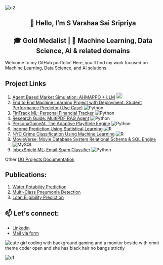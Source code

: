 ![c2](https://github.com/user-attachments/assets/0715411c-9de4-4a35-9468-b66015ad330c)

<div align="center">
  
## 👋 Hello, I’m S Varshaa Sai Sripriya

## 🎓 Gold Medalist | 🤖 Machine Learning, Data Science, AI & related domains 

</div> 

Welcome to my GitHub portfolio! Here, you'll find my work focused on Machine Learning, Data Science, and AI solutions. 

## Project Links

  1. [Agent Based Market Simulation: AHMAPPO + LLM](https://github.com/S-Varshaa-Sai-Sripriya/Agent-Based-Market-Simulation-AHMAPPO-with-LLM-Integration)      <img src="https://cdn.jsdelivr.net/gh/devicons/devicon/icons/python/python-original.svg" width="20" />
  2. [End to End Machine Learning Project with Deployment: Student Performance Predictor (Use Case)](https://github.com/S-Varshaa-Sai-Sripriya/End-to-End-Machine-Learning-Project-with-Deployment-Student-Performance-Predictor)      ![Python](https://img.shields.io/badge/Python-3776AB?style=flat-square&logo=python&logoColor=white)
  3. [FinTrack ML: Personal Financial Tracker](https://github.com/S-Varshaa-Sai-Sripriya/FinTrack-ML)      ![Python](https://img.shields.io/badge/Python-3776AB?style=flat-square&logo=python&logoColor=white)
  4. [Research Guide: MultiPDF RAG Agent](https://github.com/S-Varshaa-Sai-Sripriya/Research-Guide-MultiPDF-RAG-Agent)      ![Python](https://img.shields.io/badge/Python-3776AB?style=flat-square&logo=python&logoColor=white)
  5. [PersonaGameAI: The Adaptive PlayStyle Engine](https://github.com/S-Varshaa-Sai-Sripriya/PersonaGameAI)      ![Python](https://img.shields.io/badge/Python-3776AB?style=flat-square&logo=python&logoColor=white)
  6. [Income Prediction Using Statistical Learning](https://github.com/S-Varshaa-Sai-Sripriya/Income-Prediction-Using-Statistical-Learning)      ![R](https://img.shields.io/badge/R-276DC3?style=flat-square&logo=r&logoColor=white)
  7. [NYC Crime Classification Using Machine Learning](https://github.com/S-Varshaa-Sai-Sripriya/NYC-Crime-Classification-Using-Machine-Learning)      ![R](https://img.shields.io/badge/R-276DC3?style=flat-square&logo=r&logoColor=white)
  8. [MovieVerse: Movie Database System Relational Schema & SQL Engine](https://github.com/S-Varshaa-Sai-Sripriya/Movie-Database-System-Relational-Schema-SQL-Engine)      ![MySQL](https://img.shields.io/badge/MySQL-4479A1?style=flat-square&logo=mysql&logoColor=white)
  9. [InboxShield ML: Email Spam Classifier](https://github.com/S-Varshaa-Sai-Sripriya/InboxShield-ML)      ![Python](https://img.shields.io/badge/Python-3776AB?style=flat-square&logo=python&logoColor=white)

Other [UG Projects Documentation](https://github.com/S-Varshaa-Sai-Sripriya/BTech-Projects-Portfolio-Documentation)

## Publications:

  1. [Water Potability Prediction](https://www.researchgate.net/publication/373908648_Machine_Learning_Methods_for_Balanced_and_Imbalanced_Datasets_to_Predict_Consumable_Water)
  2. [Multi-Class Pneumonia Detection](https://ieeexplore.ieee.org/document/9936750)
  3. [Loan Eligibility Prediction](https://ieeexplore.ieee.org/document/9951727)

## 📫 Let's connect: 

- [Linkedin](https://www.linkedin.com/in/varshaasaisheshadhri/)
- [Mail via form](https://forms.gle/4he63uTbjhTcTU5t5)

![cute girl coding with background gaming and a monitor beside with omni theme coder open and she has black hair no bangs strictly](https://github.com/user-attachments/assets/71a646ee-db7d-47a4-8a87-fd668e1298a3)

![c1](https://github.com/user-attachments/assets/796077c5-3157-41dd-8944-576da343d44c)
<!---
S-Varshaa-Sai-Sripriya/S-Varshaa-Sai-Sripriya is a ✨ special ✨ repository because its `README.md` (this file) appears on your GitHub profile.
You can click the Preview link to take a look at your changes.
--->

<!-- ![Top Langs](https://github-readme-stats.vercel.app/api/top-langs/?username=S-Varshaa-Sai-Sripriya&layout=compact&theme=react)  ![Varshaa's GitHub Stats](https://github-readme-stats.vercel.app/api?username=S-Varshaa-Sai-Sripriya&show_icons=true&theme=react&hide=contribs&count_private=true) ![Preferred language](https://img.shields.io/badge/Python-3776AB?style=flat-square&logo=python&logoColor=white) --!>
